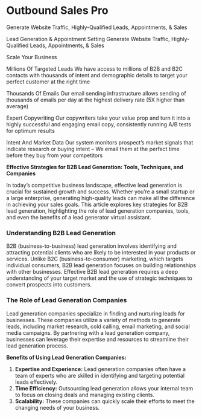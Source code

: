 # Outbound Sales Pro
Generate Website Traffic, Highly-Qualified Leads, Appointments, &amp; Sales
 
Lead Generation & Appointment Setting
Generate Website Traffic, Highly-Qualified Leads, Appointments, & Sales

Scale Your Business

Millions Of Targeted Leads
We have access to millions of B2B and B2C contacts with thousands of intent and demographic details to target your perfect customer at the right time

Thousands Of Emails
Our email sending infrastructure allows sending of thousands of emails per day at the highest delivery rate (5X higher than average)

Expert Copywriting
Our copywriters take your value prop and turn it into a highly successful and engaging email copy, consistently running A/B tests for optimum results

Intent And Market Data
Our system monitors prospect’s market signals that indicate research or buying intent – We email them at the perfect time before they buy from your competitors

**Effective Strategies for B2B Lead Generation: Tools, Techniques, and Companies**

In today’s competitive business landscape, effective lead generation is crucial for sustained growth and success. Whether you’re a small startup or a large enterprise, generating high-quality leads can make all the difference in achieving your sales goals. This article explores key strategies for B2B lead generation, highlighting the role of lead generation companies, tools, and even the benefits of a lead generator virtual assistant.

### Understanding B2B Lead Generation

B2B (business-to-business) lead generation involves identifying and attracting potential clients who are likely to be interested in your products or services. Unlike B2C (business-to-consumer) marketing, which targets individual consumers, B2B lead generation focuses on building relationships with other businesses. Effective B2B lead generation requires a deep understanding of your target market and the use of strategic techniques to convert prospects into customers.

### The Role of Lead Generation Companies

Lead generation companies specialize in finding and nurturing leads for businesses. These companies utilize a variety of methods to generate leads, including market research, cold calling, email marketing, and social media campaigns. By partnering with a lead generation company, businesses can leverage their expertise and resources to streamline their lead generation process.

**Benefits of Using Lead Generation Companies:**

1. **Expertise and Experience:** Lead generation companies often have a team of experts who are skilled in identifying and targeting potential leads effectively.
2. **Time Efficiency:** Outsourcing lead generation allows your internal team to focus on closing deals and managing existing clients.
3. **Scalability:** These companies can quickly scale their efforts to meet the changing needs of your business.
